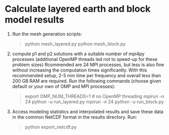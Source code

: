 Calculate layered earth and block model results
===============================================

1. Run the mesh generation scripts:

   > python mesh_layered.py
   > python mesh_block.py

2. compute p1 and p2 solutions with a suitable number of mpi4py processes 
   (additional OpenMP threads led not to speed-up for these problem sizes)
   Rcommended are 24 MPI processes, but less is also fine without 
   increasing the computation times significantly. With this recommended
   setup, 2-5 min time per frequency and overall less than 200 GB RAM
   are required. Run the following commands (choose given default or
   your own of OMP and MPI processes):
   
   > export OMP_NUM_THREADS=1   # no OpenMP threading
   > mpirun -n 24 python -u run_layered.py
   > mpirun -n 24 python -u run_block.py
   
3. Access modeling statistics and interpolated results and save these
   data in the common NetCDF format in the results directory. Run:
   
   > python export_netcdf.py